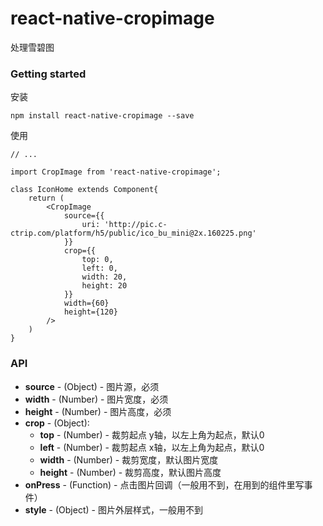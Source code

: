 # react-native-cropimage

处理雪碧图

### Getting started

安装

	npm install react-native-cropimage --save

使用

	// ...
	
	import CropImage from 'react-native-cropimage';
	
	class IconHome extends Component{
		return (
			<CropImage
				source={{
					uri: 'http://pic.c-ctrip.com/platform/h5/public/ico_bu_mini@2x.160225.png'
				}}
				crop={{
					top: 0,
					left: 0,
					width: 20,
					height: 20
				}}
				width={60}
				height={120}							
			/>
		)
	}


### API
- **source** - (Object) - 图片源，必须
- **width** - (Number) - 图片宽度，必须
- **height** - (Number) - 图片高度，必须
- **crop** - (Object):
	- **top** - (Number) - 裁剪起点 y轴，以左上角为起点，默认0
	- **left** - (Number) - 裁剪起点 x轴，以左上角为起点，默认0
	- **width** - (Number) - 裁剪宽度，默认图片宽度
	- **height** - (Number) - 裁剪高度，默认图片高度
- **onPress** - (Function) - 点击图片回调（一般用不到，在用到的组件里写事件）
- **style** - (Object) - 图片外层样式，一般用不到
